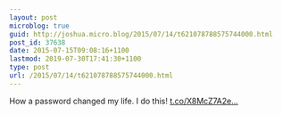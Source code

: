```yaml
---
layout: post
microblog: true
guid: http://joshua.micro.blog/2015/07/14/t621078788575744000.html
post_id: 37638
date: 2015-07-15T09:08:16+1100
lastmod: 2019-07-30T17:41:30+1100
type: post
url: /2015/07/14/t621078788575744000.html
---
```

How a password changed my life. I do this! [t.co/X8McZ7A2e...](http://t.co/X8McZ7A2ew)
